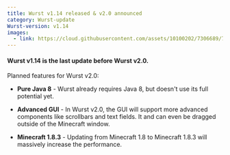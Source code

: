 ```yaml
---
title: Wurst v1.14 released & v2.0 announced
category: Wurst-update
Wurst-version: v1.14
images:
  - link: https://cloud.githubusercontent.com/assets/10100202/7306689/71a8aa2c-ea07-11e4-9c98-2d02691dd96e.jpg
---
```

#### Wurst v1.14 is the last update before Wurst v2.0.

Planned features for Wurst v2.0:

- **Pure Java 8** - Wurst already requires Java 8, but doesn't use its full potential yet.

- **Advanced GUI** - In Wurst v2.0, the GUI will support more advanced components like scrollbars and text fields. It and can even be dragged outside of the Minecraft window.

- **Minecraft 1.8.3** - Updating from Minecraft 1.8 to Minecraft 1.8.3 will massively increase the performance.
